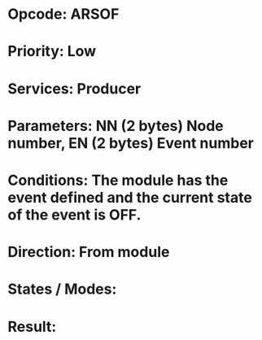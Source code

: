 # Opcode: ARSOF
# Priority: Low
# Services: Producer
# Parameters: NN (2 bytes) Node number, EN (2 bytes) Event number
# Conditions: The module has the event defined and the current state of the event is OFF.
# Direction: From module
# States / Modes: 
# Result: 